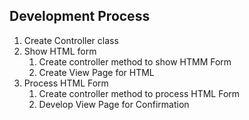 ## Development Process

1. Create Controller class
2. Show HTML form
	1. Create controller method to show HTMM Form
	2. Create View Page for HTML
3. Process HTML Form
	1. Create controller method to process HTML Form
	2. Develop View Page for Confirmation

